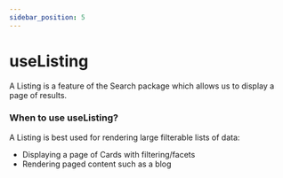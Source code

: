 ```yaml
---
sidebar_position: 5
---
```


# useListing

A Listing is a feature of the Search package which allows us to display a page of results.

### When to use useListing?

A Listing is best used for rendering large filterable lists of data:

- Displaying a page of Cards with filtering/facets
- Rendering paged content such as a blog